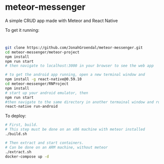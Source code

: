 # meteor-messenger
A simple CRUD app made with Meteor and React Native

To get it running:
```bash


git clone https://github.com/JonahGroendal/meteor-messenger.git
cd meteor-messenger/meteor-project
npm install
npm run start
# then navigate to localhost:3000 in your browser to see the web app

# to get the android app running, open a new terminal window and
npm install -g react-native@0.59.10
cd meteor-messenger/RNProject
npm install
# start up your android emulator, then
npm run start
#then navigate to the same directory in another termainal window and run
react-native run-android
```

To deploy:
```bash
# First, build.
# This step must be done on an x86 machine with meteor installed
./build.sh

# Then extract and start containers.
# Can be done on an ARM machine, without meteor
./extract.sh
docker-compose up -d
```
